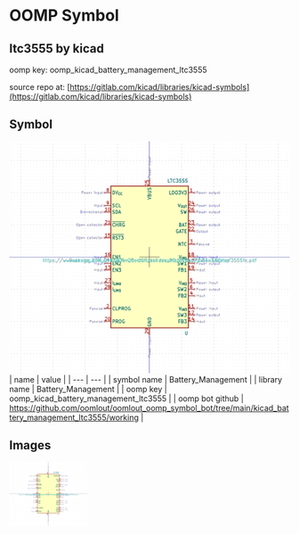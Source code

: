 # OOMP Symbol  
## ltc3555  by kicad  
  
oomp key: oomp_kicad_battery_management_ltc3555  
  
source repo at: [https://gitlab.com/kicad/libraries/kicad-symbols](https://gitlab.com/kicad/libraries/kicad-symbols)  
## Symbol  
  
[![working.png](working_600.png)](working.png)  
| name | value | 
| --- | --- | 
| symbol name | Battery_Management | 
| library name | Battery_Management | 
| oomp key | oomp_kicad_battery_management_ltc3555 | 
| oomp bot github | https://github.com/oomlout/oomlout_oomp_symbol_bot/tree/main/kicad_battery_management_ltc3555/working | 
## Images  
  
[![working.png](working_140.png)](working.png)  
